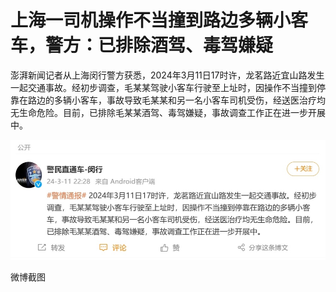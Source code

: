 # 上海一司机操作不当撞到路边多辆小客车，警方：已排除酒驾、毒驾嫌疑

澎湃新闻记者从上海闵行警方获悉，2024年3月11日17时许，龙茗路近宜山路发生一起交通事故。经初步调查，毛某某驾驶小客车行驶至上址时，因操作不当撞到停靠在路边的多辆小客车，事故导致毛某某和另一名小客车司机受伤，经送医治疗均无生命危险。目前，已排除毛某某酒驾、毒驾嫌疑，事故调查工作正在进一步开展中。
​​​

![3d00587e010e3fc7aa16fdcd35919d0f.jpg](https://raw.githubusercontent.com/qqhsx/qqnews_image/main/2024/03/11/上海一司机操作不当撞到路边多辆小客车，警方：已排除酒驾、毒驾嫌疑/3d00587e010e3fc7aa16fdcd35919d0f.jpg)

微博截图

